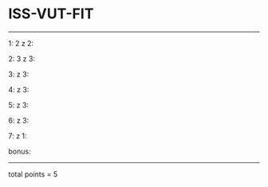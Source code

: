 # ISS-VUT-FIT
--------------
 1: 2 z 2:
 
 2: 3 z 3:
 
 3:  z 3:
 
 4:  z 3:
 
 5:  z 3:
 
 6:  z 3:
 
 7:  z 1:
 
 bonus:
 
 -------------------------
 
 total points = 5

